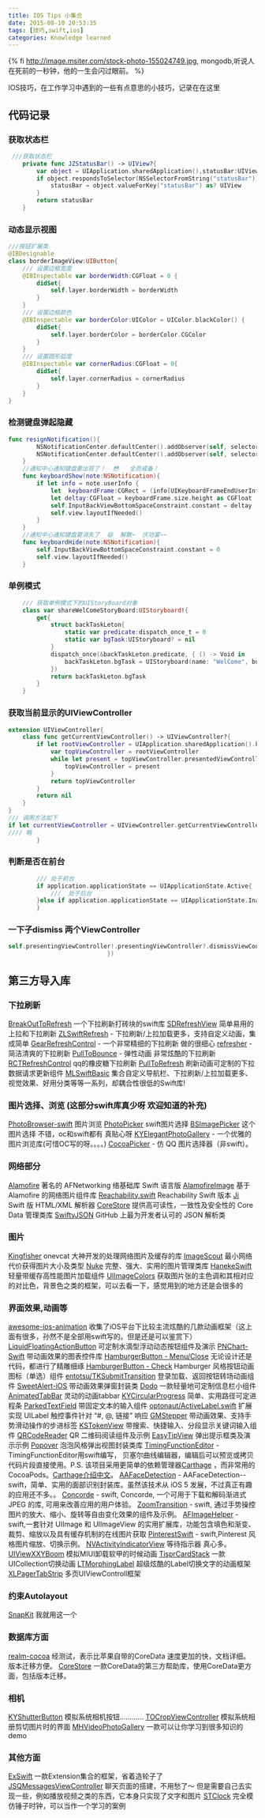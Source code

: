 ```yaml
---
title: IOS Tips 小集合
date: 2015-08-10 20:53:35
tags: [技巧,swift,ios]
categories: Knowledge learned
---
```

{% fi http://image.msiter.com/stock-photo-155024749.jpg, mongodb,听说人在死前的一秒钟，他的一生会闪过眼前。 %}

IOS技巧，在工作学习中遇到的一些有点意思的小技巧，记录在在这里

<!--more-->

## 代码记录

###  获取状态栏

````swift
 ///获取状态栏
    private func JZStatusBar() -> UIView?{
        var object = UIApplication.sharedApplication(),statusBar:UIView?
        if object.respondsToSelector(NSSelectorFromString("statusBar")) {
            statusBar = object.valueForKey("statusBar") as? UIView
        }
        return statusBar
    }

````

### 动态显示视图

````swift
///按钮扩展类
@IBDesignable
class borderImageView:UIButton{
    /// 设置边框宽度
    @IBInspectable var borderWidth:CGFloat = 0 {
        didSet{
            self.layer.borderWidth = borderWidth
        }
    }
    /// 设置边框颜色
    @IBInspectable var borderColor:UIColor = UIColor.blackColor() {
        didSet{
            self.layer.borderColor = borderColor.CGColor
        }
    }
    /// 设置圆形弧度
    @IBInspectable var cornerRadius:CGFloat = 0{
        didSet{
            self.layer.cornerRadius = cornerRadius
        }
    }
}
````


### 检测键盘弹起隐藏

````swift
func resignNotification(){
        NSNotificationCenter.defaultCenter().addObserver(self, selector: "keyboardShow:", name: UIKeyboardWillShowNotification, object: nil)
        NSNotificationCenter.defaultCenter().addObserver(self, selector: "keyboardHide:", name: UIKeyboardWillHideNotification, object: nil)
    }
    //通知中心通知键盘要出现了！  😳   全员戒备！
    func keyboardShow(note:NSNotification){
        if let info = note.userInfo {
            let  keyboardFrame:CGRect = (info[UIKeyboardFrameEndUserInfoKey] as! NSValue).CGRectValue()
            let deltay:CGFloat = keyboardFrame.size.height as CGFloat
            self.InputBackViewBottomSpaceConstraint.constant = deltay
            self.view.layoutIfNeeded()
        }
    }
    //通知中心通知键盘要消失了  😄  解散~  庆功宴~~
    func keyboardHide(note:NSNotification){
        self.InputBackViewBottomSpaceConstraint.constant = 0
        self.view.layoutIfNeeded()
    }
````


### 单例模式

````swift
    /// 获取单例模式下的UIStoryBoard对象
    class var shareWelComeStoryBoard:UIStoryboard!{
        get{
            struct backTaskLeton{
                static var predicate:dispatch_once_t = 0
                static var bgTask:UIStoryboard? = nil
            }
            dispatch_once(&backTaskLeton.predicate, { () -> Void in
                backTaskLeton.bgTask = UIStoryboard(name: "WelCome", bundle: NSBundle.mainBundle())
            })
            return backTaskLeton.bgTask
        }
    }
````

### 获取当前显示的UIViewController
````swift
extension UIViewController{
    class func getCurrentViewController() -> UIViewController?{
        if let rootViewController = UIApplication.sharedApplication().keyWindow?.rootViewController{
            var topViewController = rootViewController
            while let present = topViewController.presentedViewController{
                topViewController = present
            }
            return topViewController
        }
        return nil
    }
}
/// 调用方法如下
if let currentViewController = UIViewController.getCurrentViewController(){
//// 略
        }
````


### 判断是否在前台

````swift
        /// 处于前台
        if application.applicationState == UIApplicationState.Active{
            ///  处于后台
        }else if application.applicationState == UIApplicationState.Inactive{
        }
````

### 一下子dismiss 两个ViewController

````swift
self.presentingViewController!.presentingViewController?.dismissViewControllerAnimated(true, completion: { () -> Void in
                            })
````

## 第三方导入库

### 下拉刷新
[BreakOutToRefresh](https://github.com/dasdom/BreakOutToRefresh) 一个下拉刷新打砖块的swift库
[SDRefreshView](https://github.com/gsdios/SDRefreshView) 简单易用的上拉和下拉刷新
[ZLSwiftRefresh](https://github.com/MakeZL/ZLSwiftRefresh) - 下拉刷新/上拉加载更多，支持自定义动画，集成简单
[GearRefreshControl](https://github.com/andreamazz/GearRefreshControl) - 一个非常精细的下拉刷新 做的很细心
[refresher](https://github.com/jcavar/refresher) - 简洁清爽的下拉刷新
[PullToBounce](https://github.com/entotsu/PullToBounce) - 弹性动画 非常炫酷的下拉刷新
[RCTRefreshControl](https://github.com/Shuangzuan/RCTRefreshControl) qq的橡皮糖下拉刷新
[PullToRefresh](https://github.com/Yalantis/PullToRefresh) 刷新动画可定制的下拉数据请求更新组件
[MLSwiftBasic](https://github.com/MakeZL/MLSwiftBasic) 集合自定义导航栏、下拉刷新/上拉加载更多、视觉效果、好用分类等等一系列，却耦合性很低的Swift库!

### 图片选择、浏览 (这部分swift库真少呀 欢迎知道的补充)
[PhotoBrowser-swift](https://github.com/nsdictionary/PhotoBrowser) 图片浏览
[PhotoPicker](https://github.com/mengxiangyue/PhotoPicker) swift图片选择
[BSImagePicker](https://github.com/mikaoj/BSImagePicker) 这个图片选择 不错，oc和swift都有 真贴心呀
[KYElegantPhotoGallery](https://github.com/KittenYang/KYElegantPhotoGallery) - 一个优雅的图片浏览库(可惜OC写的呀。。。。)
[CocoaPicker](https://github.com/thebookofleaves/CocoaPicker) - 仿 QQ 图片选择器（非swift）。

### 网络部分
[Alamofire](https://github.com/Alamofire/Alamofire) 著名的 AFNetworking 络基础库 Swift 语言版
[AlamofireImage](https://github.com/Alamofire/AlamofireImage) 基于 Alamofire 的网络图片组件库
[Reachability.swift](https://github.com/ashleymills/Reachability.swift) Reachability Swift 版本
[Ji](https://github.com/honghaoz/Ji) Swift 版 HTML/XML 解析器
[CoreStore](https://github.com/JohnEstropia/CoreStore) 提供高可读性，一致性及安全性的 Core Data 管理类库
[SwiftyJSON](https://github.com/SwiftyJSON/SwiftyJSON) GitHub 上最为开发者认可的 JSON 解析类

### 图片
[Kingfisher](https://github.com/onevcat/Kingfisher) onevcat 大神开发的处理网络图片及缓存的库
[ImageScout](https://github.com/kaishin/ImageScout) 最小网络代价获得图片大小及类型
[Nuke](https://github.com/kean/Nuke) 完整、强大、实用的图片管理类库
[HanekeSwift](https://github.com/Haneke/HanekeSwift) 轻量带缓存高性能图片加载组件
[UIImageColors](https://github.com/jathu/UIImageColors) 获取图片张的主色调和其相对应的对比色，背景色之类的框架，可以去看一下，感觉用到的地方还是会很多的

### 界面效果,动画等
[awesome-ios-animation](https://github.com/sxyx2008/awesome-ios-animation) 收集了iOS平台下比较主流炫酷的几款动画框架（这上面有很多，孙然不是全部用swift写的。但是还是可以鉴赏下）
[LiquidFloatingActionButton](https://github.com/yoavlt/LiquidFloatingActionButton) 可定制水滴型浮动动态按钮组件及演示
[PNChart-Swift](https://github.com/kevinzhow/PNChart-Swift) 带动画效果的图表控件库
[HamburgerButton - Menu/Close](https://github.com/robb/hamburger-button) 无论设计还是代码，都进行了精雕细琢
[HamburgerButton - Check](https://github.com/entotsu/TKAnimatedCheckButton) Hamburger 风格按钮动画图标（单选）组件
[entotsu/TKSubmitTransition](https://github.com/entotsu/TKSubmitTransition) 登录加载、返回按钮转场动画组件
[SweetAlert-iOS](https://github.com/codestergit/SweetAlert-iOS) 带动画效果弹窗封装类
[Dodo](https://github.com/exchangegroup/Dodo) 一款轻量地可定制信息栏小组件
[AnimatedTabBar](https://github.com/Ramotion/animated-tab-bar) 灵动的动画tabbar
[KYCircularProgress](https://github.com/kentya6/KYCircularProgress) 简单、实用路径可定进程条
[ParkedTextField](https://github.com/gmertk/ParkedTextField) 带固定文本的输入组件
[optonaut/ActiveLabel.swift](https://github.com/optonaut/ActiveLabel.swift) 扩展实现 UILabel 触控事件针对 “#, @, 链接” 响应
[GMStepper](https://github.com/gmertk/GMStepper) 带动画效果、支持手势滑动操作的步进标签
[KSTokenView](https://github.com/khawars/KSTokenView) 带搜索、快捷输入、分段显示关键词输入组件
[QRCodeReader](https://github.com/yannickl/QRCodeReader.swift) QR 二维码阅读组件及示例
[EasyTipView](https://github.com/teodorpatras/EasyTipView) 弹出提示框类及演示示例
[Popover](https://github.com/corin8823/Popover) 泡泡风格弹出视图封装类库
[TimingFunctionEditor](https://github.com/schwa/TimingFunctionEditor) - TimingFunctionEditor用swift编写， 贝塞尔曲线编辑器，编辑后可以预览或拷贝代码片段直接使用。P.S. 该项目采用更简单的依赖管理器[Carthage](https://github.com/Carthage/Carthage) ，而非常用的 CocoaPods。[Carthage介绍中文](http://www.cocoachina.com/ios/20141204/10528.html)。
[AAFaceDetection](https://github.com/aaronabentheuer/AAFaceDetection) - AAFaceDetection--swift，简单、实用的面部识别封装库。虽然该技术从 iOS 5 发展，不过真正有趣的应用还不多。。
[Concorde](https://github.com/contentful-labs/Concorde) - swift, Concorde, 一个可用于下载和解码渐进式 JPEG 的库, 可用来改善应用的用户体验。
[ZoomTransition](https://github.com/tristanhimmelman/ZoomTransition) - swift, 通过手势操控图片的放大、缩小、旋转等自由变化效果的组件及示例。
[AFImageHelper](https://github.com/melvitax/AFImageHelper) - swift,一套针对 UIImage 和 UIImageView 的实用扩展库，功能包含填色和渐变、裁剪、缩放以及具有缓存机制的在线图片获取
[PinterestSwift](PinterestSwift) - swift,Pinterest 风格图片缩放、切换示例。
[NVActivityIndicatorView](https://github.com/ninjaprox/NVActivityIndicatorView) 等待指示器 真心多。
[UIViewXXYBoom](https://github.com/xxycode/UIViewXXYBoom) 模拟MIUI卸载软甲的时候动画
[TisprCardStack](https://github.com/tispr/tispr-card-stack) 一款UICollection切换动画
[LTMorphingLabel](https://github.com/lexrus/LTMorphingLabel) 超级炫酷的Label切换文字的动画框架
[XLPagerTabStrip](https://github.com/xmartlabs/XLPagerTabStrip) 多页UIViewControll框架

### 约束Autolayout
[SnapKit](https://github.com/SnapKit/SnapKit) 我就用这一个

### 数据库方面
 [realm-cocoa](https://github.com/realm/realm-cocoa) 经测试，表示比苹果自带的CoreData 速度更加的快，文档详细。版本迁移方便。
 [CoreStore](https://github.com/JohnEstropia/CoreStore) 一款CoreData的第三方帮助库，使用CoreData更方面，包括版本迁移。

### 相机
[KYShutterButton](https://github.com/ykyouhei/KYShutterButton) 模拟系统相机按钮…………
[TOCropViewController](https://github.com/TimOliver/TOCropViewController) 模拟系统相册剪切图片时的界面
[MHVideoPhotoGallery](https://github.com/mariohahn/MHVideoPhotoGallery) 一款可以让你学习到很多知识的demo





### 其他方面
[ExSwift](https://github.com/pNre/ExSwift) 一款Extension集合的框架，省着造轮子了
[JSQMessagesViewController](https://github.com/jessesquires/JSQMessagesViewController) 聊天页面的搭建，不用愁了～ 但是需要自己去实现一些，例如播放视频之类的东西，它本身只实现了文字和图片
[STClock](https://github.com/zhenlintie/STClock) 完全模仿锤子时钟，可以当作一个学习的案例

